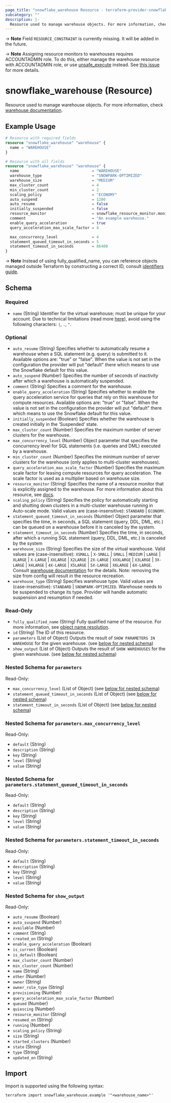 ```yaml
---
page_title: "snowflake_warehouse Resource - terraform-provider-snowflake"
subcategory: ""
description: |-
  Resource used to manage warehouse objects. For more information, check warehouse documentation https://docs.snowflake.com/en/sql-reference/commands-warehouse.
---
```


<!-- TODO(SNOW-1844996): Remove this note.-->
-> **Note** Field `RESOURCE_CONSTRAINT` is currently missing. It will be added in the future.

<!-- TODO(SNOW-1642723): Remove or adjust this note.-->
-> **Note** Assigning resource monitors to warehouses requires ACCOUNTADMIN role. To do this, either manage the warehouse resource with ACCOUNTADMIN role, or use [unsafe_execute](./unsafe_execute) instead. See [this issue](https://github.com/Snowflake-Labs/terraform-provider-snowflake/issues/3019) for more details.

# snowflake_warehouse (Resource)

Resource used to manage warehouse objects. For more information, check [warehouse documentation](https://docs.snowflake.com/en/sql-reference/commands-warehouse).

## Example Usage

```terraform
# Resource with required fields
resource "snowflake_warehouse" "warehouse" {
  name = "WAREHOUSE"
}

# Resource with all fields
resource "snowflake_warehouse" "warehouse" {
  name                                = "WAREHOUSE"
  warehouse_type                      = "SNOWPARK-OPTIMIZED"
  warehouse_size                      = "MEDIUM"
  max_cluster_count                   = 4
  min_cluster_count                   = 2
  scaling_policy                      = "ECONOMY"
  auto_suspend                        = 1200
  auto_resume                         = false
  initially_suspended                 = false
  resource_monitor                    = snowflake_resource_monitor.monitor.fully_qualified_name
  comment                             = "An example warehouse."
  enable_query_acceleration           = true
  query_acceleration_max_scale_factor = 4

  max_concurrency_level               = 4
  statement_queued_timeout_in_seconds = 5
  statement_timeout_in_seconds        = 86400
}
```
-> **Note** Instead of using fully_qualified_name, you can reference objects managed outside Terraform by constructing a correct ID, consult [identifiers guide](../guides/identifiers_rework_design_decisions#new-computed-fully-qualified-name-field-in-resources).
<!-- TODO(SNOW-1634854): include an example showing both methods-->

<!-- schema generated by tfplugindocs -->
## Schema

### Required

- `name` (String) Identifier for the virtual warehouse; must be unique for your account. Due to technical limitations (read more [here](https://github.com/Snowflake-Labs/terraform-provider-snowflake/blob/main/docs/technical-documentation/identifiers_rework_design_decisions.md#known-limitations-and-identifier-recommendations)), avoid using the following characters: `|`, `.`, `"`.

### Optional

- `auto_resume` (String) Specifies whether to automatically resume a warehouse when a SQL statement (e.g. query) is submitted to it. Available options are: "true" or "false". When the value is not set in the configuration the provider will put "default" there which means to use the Snowflake default for this value.
- `auto_suspend` (Number) Specifies the number of seconds of inactivity after which a warehouse is automatically suspended.
- `comment` (String) Specifies a comment for the warehouse.
- `enable_query_acceleration` (String) Specifies whether to enable the query acceleration service for queries that rely on this warehouse for compute resources. Available options are: "true" or "false". When the value is not set in the configuration the provider will put "default" there which means to use the Snowflake default for this value.
- `initially_suspended` (Boolean) Specifies whether the warehouse is created initially in the ‘Suspended’ state.
- `max_cluster_count` (Number) Specifies the maximum number of server clusters for the warehouse.
- `max_concurrency_level` (Number) Object parameter that specifies the concurrency level for SQL statements (i.e. queries and DML) executed by a warehouse.
- `min_cluster_count` (Number) Specifies the minimum number of server clusters for the warehouse (only applies to multi-cluster warehouses).
- `query_acceleration_max_scale_factor` (Number) Specifies the maximum scale factor for leasing compute resources for query acceleration. The scale factor is used as a multiplier based on warehouse size.
- `resource_monitor` (String) Specifies the name of a resource monitor that is explicitly assigned to the warehouse. For more information about this resource, see [docs](./resource_monitor).
- `scaling_policy` (String) Specifies the policy for automatically starting and shutting down clusters in a multi-cluster warehouse running in Auto-scale mode. Valid values are (case-insensitive): `STANDARD` | `ECONOMY`.
- `statement_queued_timeout_in_seconds` (Number) Object parameter that specifies the time, in seconds, a SQL statement (query, DDL, DML, etc.) can be queued on a warehouse before it is canceled by the system.
- `statement_timeout_in_seconds` (Number) Specifies the time, in seconds, after which a running SQL statement (query, DDL, DML, etc.) is canceled by the system
- `warehouse_size` (String) Specifies the size of the virtual warehouse. Valid values are (case-insensitive): `XSMALL` | `X-SMALL` | `SMALL` | `MEDIUM` | `LARGE` | `XLARGE` | `X-LARGE` | `XXLARGE` | `X2LARGE` | `2X-LARGE` | `XXXLARGE` | `X3LARGE` | `3X-LARGE` | `X4LARGE` | `4X-LARGE` | `X5LARGE` | `5X-LARGE` | `X6LARGE` | `6X-LARGE`. Consult [warehouse documentation](https://docs.snowflake.com/en/sql-reference/sql/create-warehouse#optional-properties-objectproperties) for the details. Note: removing the size from config will result in the resource recreation.
- `warehouse_type` (String) Specifies warehouse type. Valid values are (case-insensitive): `STANDARD` | `SNOWPARK-OPTIMIZED`. Warehouse needs to be suspended to change its type. Provider will handle automatic suspension and resumption if needed.

### Read-Only

- `fully_qualified_name` (String) Fully qualified name of the resource. For more information, see [object name resolution](https://docs.snowflake.com/en/sql-reference/name-resolution).
- `id` (String) The ID of this resource.
- `parameters` (List of Object) Outputs the result of `SHOW PARAMETERS IN WAREHOUSE` for the given warehouse. (see [below for nested schema](#nestedatt--parameters))
- `show_output` (List of Object) Outputs the result of `SHOW WAREHOUSES` for the given warehouse. (see [below for nested schema](#nestedatt--show_output))

<a id="nestedatt--parameters"></a>
### Nested Schema for `parameters`

Read-Only:

- `max_concurrency_level` (List of Object) (see [below for nested schema](#nestedobjatt--parameters--max_concurrency_level))
- `statement_queued_timeout_in_seconds` (List of Object) (see [below for nested schema](#nestedobjatt--parameters--statement_queued_timeout_in_seconds))
- `statement_timeout_in_seconds` (List of Object) (see [below for nested schema](#nestedobjatt--parameters--statement_timeout_in_seconds))

<a id="nestedobjatt--parameters--max_concurrency_level"></a>
### Nested Schema for `parameters.max_concurrency_level`

Read-Only:

- `default` (String)
- `description` (String)
- `key` (String)
- `level` (String)
- `value` (String)


<a id="nestedobjatt--parameters--statement_queued_timeout_in_seconds"></a>
### Nested Schema for `parameters.statement_queued_timeout_in_seconds`

Read-Only:

- `default` (String)
- `description` (String)
- `key` (String)
- `level` (String)
- `value` (String)


<a id="nestedobjatt--parameters--statement_timeout_in_seconds"></a>
### Nested Schema for `parameters.statement_timeout_in_seconds`

Read-Only:

- `default` (String)
- `description` (String)
- `key` (String)
- `level` (String)
- `value` (String)



<a id="nestedatt--show_output"></a>
### Nested Schema for `show_output`

Read-Only:

- `auto_resume` (Boolean)
- `auto_suspend` (Number)
- `available` (Number)
- `comment` (String)
- `created_on` (String)
- `enable_query_acceleration` (Boolean)
- `is_current` (Boolean)
- `is_default` (Boolean)
- `max_cluster_count` (Number)
- `min_cluster_count` (Number)
- `name` (String)
- `other` (Number)
- `owner` (String)
- `owner_role_type` (String)
- `provisioning` (Number)
- `query_acceleration_max_scale_factor` (Number)
- `queued` (Number)
- `quiescing` (Number)
- `resource_monitor` (String)
- `resumed_on` (String)
- `running` (Number)
- `scaling_policy` (String)
- `size` (String)
- `started_clusters` (Number)
- `state` (String)
- `type` (String)
- `updated_on` (String)

## Import

Import is supported using the following syntax:

```shell
terraform import snowflake_warehouse.example '"<warehouse_name>"'
```
